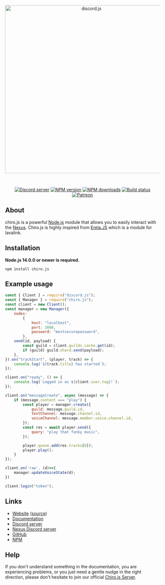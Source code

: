 <div align="center">
  <br />
  <p>
    <a href="https://discord.js.org"><img src="https://menhera-chan.in/img/Chiro.JS.svg" width="546" alt="discord.js" /></a>
  </p>
  <br />
  <p>
    <a href="https://discord.gg/djs"><img src="https://img.shields.io/discord/222078108977594368?color=5865F2&logo=discord&logoColor=white" alt="Discord server" /></a>
    <a href="https://www.npmjs.com/package/discord.js"><img src="https://img.shields.io/npm/v/discord.js.svg?maxAge=3600" alt="NPM version" /></a>
    <a href="https://www.npmjs.com/package/discord.js"><img src="https://img.shields.io/npm/dt/discord.js.svg?maxAge=3600" alt="NPM downloads" /></a>
    <a href="https://github.com/discordjs/discord.js/actions"><img src="https://github.com/discordjs/discord.js/workflows/Testing/badge.svg" alt="Build status" /></a>
    <a href="https://www.patreon.com/discordjs"><img src="https://img.shields.io/badge/donate-patreon-F96854.svg" alt="Patreon" /></a>
  </p>
</div>

## About

chiro.js is a powerful [Node.js](https://nodejs.org) module that allows you to easily interact with the
[Nexus](https://discord.com/developers/docs/intro). Chiro.js is highly inspired from [Erela.JS]() which is a module for lavalink.


## Installation

**Node.js 14.0.0 or newer is required.**  

```sh-session
npm install chiro.js
```

## Example usage

```js
const { Client } = require("discord.js");
const { Manager } = require("chiro.js");
const client = new Client();
const manager = new Manager({    
    nodes:      
        {
            host: "localhost",
            port: 3000,
            password: "mostsecurepassword",
        },
    send(id, payload) {
        const guild = client.guilds.cache.get(id);
        if (guild) guild.shard.send(payload);
    },
}).on("trackStart", (player, track) => {
    console.log(`${track.title} has started`);
});

client.on("ready", () => {
    console.log(`Logged in as ${client.user.tag}!`);
});

client.on("messageCreate", async (message) => {
    if (message.content === "play") {
        const player = manager.create({
            guild: message.guild.id,
            textChannel: message.channel.id,
            voiceChannel: message.member.voice.channel.id,
        });
        const res = await player.send({
            query: "play that funky music",
        });

        player.queue.add(res.tracks[0]);
        player.play();
    }
});

client.on('raw', (d)=>{
    manager.updateVoiceState(d);
})

client.login("token");
```

## Links

- [Website](https://chiro.openian.dev/) ([source](https://github.com/discordjs/website))
- [Documentation](chiro.openian.dev/#/docs/main/master/general/welcome)
- [Discord server](https://menhera-chan.in/support)
- [Nexus Discord server](https://discord.gg/snowflakedev)
- [GitHub](https://github.com/discordjs/discord.js)
- [NPM](https://www.npmjs.com/package/discord.js)


## Help

If you don't understand something in the documentation, you are experiencing problems, or you just need a gentle
nudge in the right direction, please don't hesitate to join our official [Chiro.js Server](https://discord.gg/djs).
